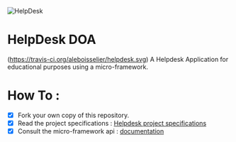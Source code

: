 ![HelpDesk](http://angular.kobject.net/git/phalconist/helpdesk.png "HelpDesk")
# HelpDesk DOA
(https://travis-ci.org/aleboisselier/helpdesk.svg)
A Helpdesk Application for educational purposes using a micro-framework.
# How To : 

- [x] Fork your own copy of this repository.
- [x] Read the project specifications : [Helpdesk project specifications](http://slamwiki.kobject.net/slam4/helpdesk/)
- [x] Consult the micro-framework api : [documentation](http://api.kobject.net/micro-framework/)

